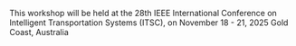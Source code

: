 This workshop will be held at the 28th IEEE International Conference on Intelligent Transportation Systems (ITSC), on November 18 - 21, 2025 Gold Coast, Australia
